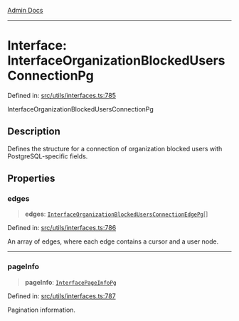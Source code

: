 [Admin Docs](/)

***

# Interface: InterfaceOrganizationBlockedUsersConnectionPg

Defined in: [src/utils/interfaces.ts:785](https://github.com/PalisadoesFoundation/talawa-admin/blob/main/src/utils/interfaces.ts#L785)

InterfaceOrganizationBlockedUsersConnectionPg

## Description

Defines the structure for a connection of organization blocked users with PostgreSQL-specific fields.

## Properties

### edges

> **edges**: [`InterfaceOrganizationBlockedUsersConnectionEdgePg`](InterfaceOrganizationBlockedUsersConnectionEdgePg.md)[]

Defined in: [src/utils/interfaces.ts:786](https://github.com/PalisadoesFoundation/talawa-admin/blob/main/src/utils/interfaces.ts#L786)

An array of edges, where each edge contains a cursor and a user node.

***

### pageInfo

> **pageInfo**: [`InterfacePageInfoPg`](InterfacePageInfoPg.md)

Defined in: [src/utils/interfaces.ts:787](https://github.com/PalisadoesFoundation/talawa-admin/blob/main/src/utils/interfaces.ts#L787)

Pagination information.
